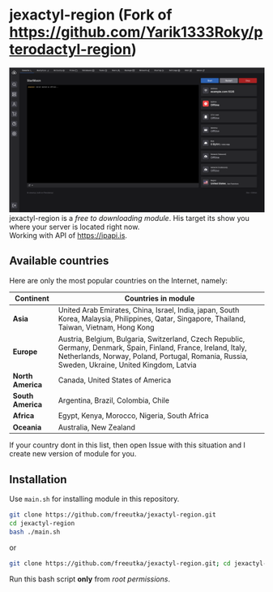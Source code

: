 # jexactyl-region (Fork of https://github.com/Yarik1333Roky/pterodactyl-region)

![Full Screen showcase](https://github.com/freeutka/jexactyl-region/blob/main/pictures/full_screen.png?raw=true)
jexactyl-region is a *free to downloading module*. His target its show you where your server is located right now. 
<br/> Working with API of https://ipapi.is.

## Available countries

Here are only the most popular countries on the Internet, namely:

| Continent         | Countries in module                                                                                                                                                                                         |
|-------------------|------------------------------------------------------------------------------------------------------------------------------------------------------------------------------------------------------------|
| **Asia**          | United Arab Emirates, China, Israel, India, japan, South Korea, Malaysia, Philippines, Qatar, Singapore, Thailand, Taiwan, Vietnam, Hong Kong                                                               |
| **Europe**        | Austria, Belgium, Bulgaria, Switzerland, Czech Republic, Germany, Denmark, Spain, Finland, France, Ireland, Italy, Netherlands, Norway, Poland, Portugal, Romania, Russia, Sweden, Ukraine, United Kingdom, Latvia |
| **North America** | Canada, United States of America                                                                                                                                                                           |
| **South America** | Argentina, Brazil, Colombia, Chile                                                                                                                                                                         |
| **Africa**        | Egypt, Kenya, Morocco, Nigeria, South Africa                                                                                                                                                               |
| **Oceania**       | Australia, New Zealand                                                                                                                                                                                     |

If your country dont in this list, then open Issue with this situation and I create new version of module for you.

## Installation

Use `main.sh` for installing module in this repository.

```bash
git clone https://github.com/freeutka/jexactyl-region.git
cd jexactyl-region
bash ./main.sh
```

or

```bash
git clone https://github.com/freeutka/jexactyl-region.git; cd jexactyl-region; bash ./main.sh
```

Run this bash script **only** from *root permissions*.
